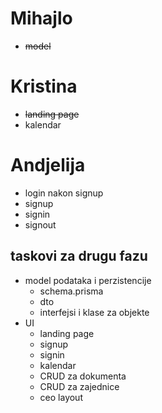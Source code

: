 # Mihajlo
- ~~model~~

# Kristina
- ~~landing page~~
- kalendar

# Andjelija
- login nakon signup
- signup
- signin
- signout



## taskovi za drugu fazu
- model podataka i perzistencije
    - schema.prisma
    - dto
    - interfejsi i klase za objekte
- UI
    - landing page
    - signup
    - signin
    - kalendar
    - CRUD za dokumenta
    - CRUD za zajednice
    - ceo layout
